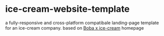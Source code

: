 # ice-cream-website-template
a fully-responsive and cross-platform compatibale landing-page template for an ice-cream company. 
based on [Boba x ice-cream](https://www.bobaicecream.com/) homepage  